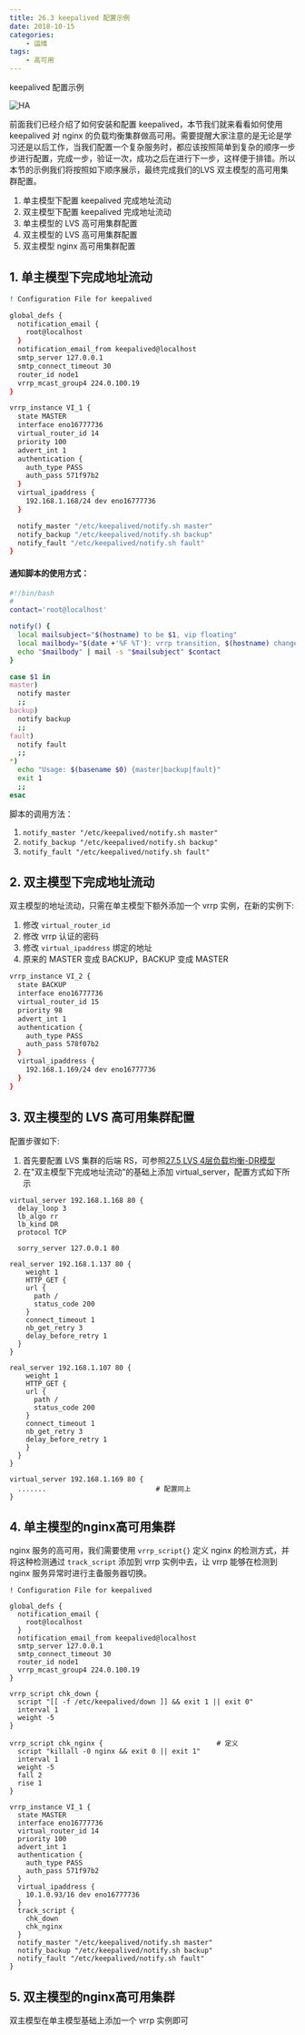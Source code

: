```yaml
---
title: 26.3 keepalived 配置示例
date: 2018-10-15
categories:
    - 运维
tags:
    - 高可用
---
```


keepalived 配置示例

![HA](/images/linux_mt/linux_ha.jpg)
<!-- more -->

前面我们已经介绍了如何安装和配置 keepalived，本节我们就来看看如何使用 keepalived 对 nginx 的负载均衡集群做高可用。需要提醒大家注意的是无论是学习还是以后工作，当我们配置一个复杂服务时，都应该按照简单到复杂的顺序一步步进行配置，完成一步，验证一次，成功之后在进行下一步，这样便于排错。所以本节的示例我们将按照如下顺序展示，最终完成我们的LVS 双主模型的高可用集群配置。
1. 单主模型下配置 keepalived 完成地址流动
2. 双主模型下配置 keepalived 完成地址流动
3. 单主模型的 LVS 高可用集群配置
4. 双主模型的 LVS 高可用集群配置
5. 双主模型 nginx 高可用集群配置


## 1. 单主模型下完成地址流动

```bash		
! Configuration File for keepalived

global_defs {
  notification_email {
    root@localhost
  }
  notification_email_from keepalived@localhost
  smtp_server 127.0.0.1
  smtp_connect_timeout 30
  router_id node1
  vrrp_mcast_group4 224.0.100.19
}

vrrp_instance VI_1 {
  state MASTER
  interface eno16777736
  virtual_router_id 14
  priority 100
  advert_int 1
  authentication {
    auth_type PASS
    auth_pass 571f97b2
  }
  virtual_ipaddress {
    192.168.1.168/24 dev eno16777736
  }

  notify_master "/etc/keepalived/notify.sh master"
  notify_backup "/etc/keepalived/notify.sh backup"
  notify_fault "/etc/keepalived/notify.sh fault"
}
```

#### 通知脚本的使用方式：
```bash
#!/bin/bash
#
contact='root@localhost'

notify() {
  local mailsubject="$(hostname) to be $1, vip floating"
  local mailbody="$(date +'%F %T'): vrrp transition, $(hostname) changed to be $1"
  echo "$mailbody" | mail -s "$mailsubject" $contact
}

case $1 in
master)
  notify master
  ;;
backup)
  notify backup
  ;;
fault)
  notify fault
  ;;
*)
  echo "Usage: $(basename $0) {master|backup|fault}"
  exit 1
  ;;
esac			
```

脚本的调用方法：
1. `notify_master "/etc/keepalived/notify.sh master"`
2. `notify_backup "/etc/keepalived/notify.sh backup"`
3. `notify_fault "/etc/keepalived/notify.sh fault"`			


## 2. 双主模型下完成地址流动
双主模型的地址流动，只需在单主模型下额外添加一个 vrrp 实例，在新的实例下:
1. 修改 `virtual_router_id`
2. 修改 vrrp 认证的密码
3. 修改 `virtual_ipaddress` 绑定的地址
4. 原来的 MASTER 变成 BACKUP，BACKUP 变成 MASTER

```bash
vrrp_instance VI_2 {
  state BACKUP
  interface eno16777736
  virtual_router_id 15
  priority 98
  advert_int 1
  authentication {
    auth_type PASS
    auth_pass 578f07b2
  }
  virtual_ipaddress {
    192.168.1.169/24 dev eno16777736
  }
}						
```

## 3. 双主模型的 LVS 高可用集群配置
配置步骤如下:
1. 首先要配置 LVS 集群的后端 RS，可参照[27.5 LVS 4层负载均衡-DR模型](27-LVS4层负载均衡/LVS4_DR模型.md)
2. 在"双主模型下完成地址流动"的基础上添加 virtual_server，配置方式如下所示

```
virtual_server 192.168.1.168 80 {
  delay_loop 3
  lb_algo rr
  lb_kind DR
  protocol TCP

  sorry_server 127.0.0.1 80

real_server 192.168.1.137 80 {
    weight 1
    HTTP_GET {
    url {
      path /
      status_code 200
    }
    connect_timeout 1
    nb_get_retry 3
    delay_before_retry 1
  }
}

real_server 192.168.1.107 80 {
    weight 1
    HTTP_GET {
    url {
      path /
      status_code 200
    }
    connect_timeout 1
    nb_get_retry 3
    delay_before_retry 1
    }
  }
}

virtual_server 192.168.1.169 80 {
  .......                           # 配置同上
}  
```


## 4. 单主模型的nginx高可用集群
nginx 服务的高可用，我们需要使用  `vrrp_script{}` 定义 nginx 的检测方式，并将这种检测通过 `track_script` 添加到 vrrp 实例中去，让 vrrp 能够在检测到 nginx 服务异常时进行主备服务器切换。

```
! Configuration File for keepalived

global_defs {
  notification_email {
    root@localhost
  }
  notification_email_from keepalived@localhost
  smtp_server 127.0.0.1
  smtp_connect_timeout 30
  router_id node1
  vrrp_mcast_group4 224.0.100.19
}

vrrp_script chk_down {
  script "[[ -f /etc/keepalived/down ]] && exit 1 || exit 0"
  interval 1
  weight -5
}

vrrp_script chk_nginx {                            # 定义
  script "killall -0 nginx && exit 0 || exit 1"
  interval 1
  weight -5
  fall 2
  rise 1
}

vrrp_instance VI_1 {
  state MASTER
  interface eno16777736
  virtual_router_id 14
  priority 100
  advert_int 1
  authentication {
    auth_type PASS
    auth_pass 571f97b2
  }
  virtual_ipaddress {
    10.1.0.93/16 dev eno16777736
  }
  track_script {
    chk_down
    chk_nginx
  }
  notify_master "/etc/keepalived/notify.sh master"
  notify_backup "/etc/keepalived/notify.sh backup"
  notify_fault "/etc/keepalived/notify.sh fault"
}
```

## 5. 双主模型的nginx高可用集群
双主模型在单主模型基础上添加一个 vrrp 实例即可
